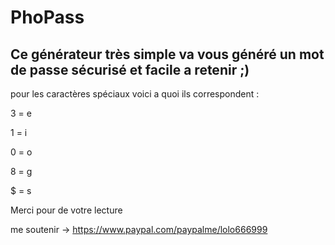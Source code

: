 # PhoPass

## Ce générateur très simple va vous généré un mot de passe sécurisé et facile a retenir ;)



pour les caractères spéciaux voici a quoi ils correspondent :

3 = e 

1 = i

0 = o

8 = g

$ = s




Merci pour de votre lecture 

me soutenir -> https://www.paypal.com/paypalme/lolo666999
